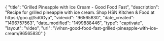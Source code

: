 {
    "title": "Grilled Pineapple with Ice Cream - Good Food Fast",
    "description": "Recipe for grilled pineapple with ice cream. Shop HSN Kitchen & Food at https:\/\/goo.gl\/5d0Gya",
    "videoid": "96565830",
    "date_created": "1496757563",
    "date_modified": "1499888446",
    "type": "captivate",
    "layout": "video",
    "url": "\/v\/hsn-good-food-fast-grilled-pineapple-with-ice-cream\/96565830"
}